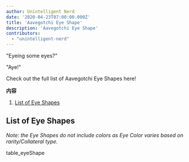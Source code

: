 ```yaml
---
author: Unintelligent Nerd
date: '2020-04-23T07:00:00.000Z'
title: 'Aavegotchi Eye Shape'
description: 'Aavegotchi Eye Shape'
contributors:
  - "unintelligent-nerd"
---
```


"Eyeing some eyes?"

"Aye!"

Check out the full list of Aavegotchi Eye Shapes here!

<div class="contentsBox">

**内容**

<ol>
<li><a href=#list-of-eye-shapes>List of Eye Shapes</a></li>
</ol>

</div>

## List of Eye Shapes

*Note: the Eye Shapes do not include colors as Eye Color varies based on rarity/Collateral type.*

table_eyeShape

